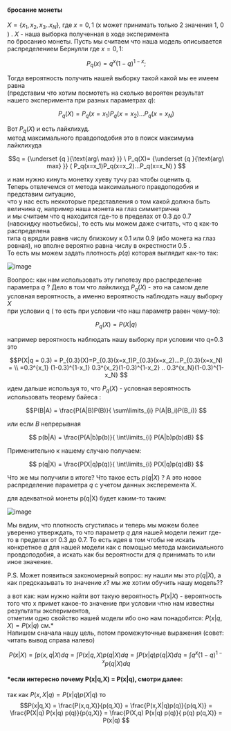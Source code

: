 #### бросание монеты
$X=\{x_1,x_2,x_3..x_N\}$, где $x= 0,1$ (x может принимать только 2 значения 1, 0 ) . $X$ - наша выборка полученная в ходе эксперимента \
по бросанию монеты. Пусть мы считаем что наша модель описывается распределением Бернулли где $x=0,1$: 

$$ P_q(x)=q^x(1-q)^{1-x} ;$$

Тогда вероятность получить нашей выборку такой какой мы ее имеем равна \
(представим что хотим посмотеть на сколько вероятен результат нашего эксперимента при разных параметрах $q$): 

$$P_q(X)=P_q(x=x_1)P_q(x=x_2)...P_q(x=x_N)$$

Вот $P_q(X)$ и есть лайклихуд. \
метод максимального правдоподобия это в поиск максимума лайклихуда

$$q = {\underset {q }{\text{arg\ max} }} \ P_q(X)= {\underset {q }{\text{arg\ max} }} ( P_q(x=x_1)P_q(x=x_2)...P_q(x=x_N) )
$$ 

и нам нужно кинуть монетку хуеву тучу раз чтобы оценить q. \
Теперь отвлечемся от метода максимального правдоподобия и представим ситуацию,\
что у нас есть неккоторые представления о том какой должна быть величина $q$, например наша монета на глаз симметрична\
и мы считаем что q находится где-то в пределах от 0.3 до 0.7 (навскидку наотьебись), то есть мы можем даже считать, что q как-то распределена \
типа q врядли равнв числу близкому к 0.1 или 0.9 (ибо монета на глаз ровная), но вполне вероятно равна числу в окрестности 0.5 . \
То есть мы можем задать плотность $p(q)$ которая выглядит как-то так:

![image](https://github.com/savvakonst/temp_docs/assets/48749051/892e532a-8a6f-4de5-bfd9-91cc275657f9)


Воопрос: как нам использовать эту гипотезу про распределение параметра $q$ ?
Дело в том что  лайклихуд $P_q(X)$ - это на самом деле условная вероятность, а именно вероятность наблюдать нашу выборку $X$ \
при условии q ( то есть при условии что наш параметр равен чему-то): 

$$P_q(X) = P(X|q) $$

например вероятность наблюдать нашу выборку при условии что q=0.3 это 

$$P(X|q = 0.3) = P_{0.3}(X)=P_{0.3}(x=x_1)P_{0.3}(x=x_2)...P_{0.3}(x=x_N) =  \\
 =0.3^{x_1} (1-0.3)^{1-x_1} 0.3^{x_2}(1-0.3)^{1-x_2} .. 0.3^{x_N}(1-0.3)^{1-x_N} 
$$

идем дальше используя то, что $P_q(X)$ - условная вероятность использовать теорему байеса :

$$P(B|A) = \frac{P(A|B)P(B)}{ \sum\limits_{i} P(A|B_i)P(B_i)}  $$

или если $B$ непрерывная 

$$ p(b|A) = \frac{P(A|b)p(b)}{ \int\limits_{i} P(A|b)p(b)dB}   $$


Применительно к нашему случаю получаем:

$$  p(q|X) = \frac{P(X|q)p(q)}{ \int\limits_{i} P(X|q)p(q)dB} $$

Что же мы получили в итоге? Что такое есть $p(q|X)$ ?  А это новое распределение параметра $q$ с учетом данных эксперемента X.   

для адекватной монеты p(q|X) будет каким-то таким:

![image](https://github.com/savvakonst/temp_docs/assets/48749051/8b586377-61a5-4f9a-bd48-d27439f2d867)


Мы видим, что плотность сгустилась и теперь мы можем более уверенно утверждать, то что параметр $q$ для нашей модели лежит где-то в пределах от 0.3 до 0.7.
То есть идея в том чтобы не искать конкретное $q$ для нашей модели как с помощью метода максимального провдоподобия, а искать как бы вероятности для $q$ принимать то или иное значение.

P.S. Может появиться закономерный вопрос: ну нашли мы это $p(q|X)$, а как предсказывать то значение $x$? мы же хотим обучить нашу модель??  

а вот как: нам нужно найти вот такую вероятность $P(x|X)$ - вероятность того что x примет какое-то значение при условии чтно нам известны результаты экспериментов, \
отметим одно свойство нашей модели ибо оно нам понадобится: $P(x|q,X) = P(x|q)$  см.* \
Напишем сначала нашу цель, потом промежуточные выражения (совет: читать вывод справа налево)  

$$ 
P(x|X) = \int p(x,q|X) dq = \int P(x|q,X) p(q|X) dq = \int P(x|q) p(q|X) dq = \int q^x(1-q)^{1-x} p(q|X) dq 
$$ 


#### *если интересно почему P(x|q,X) = P(x|q), смотри далее:
так как $P(x,X|q)=P(x|q)p(X|q)$ то
$$P(x|q,X) = \frac{P(x,q,X)}{p(q,X)} = \frac{P(x,X|q)p(q)}{p(q,X)} = \frac{P(X|q) P(x|q) p(q)}{p(q,X)} = \frac{P(X,q) P(x|q) p(q)}{ p(q) p(q,X)} = P(x|q)  $$
